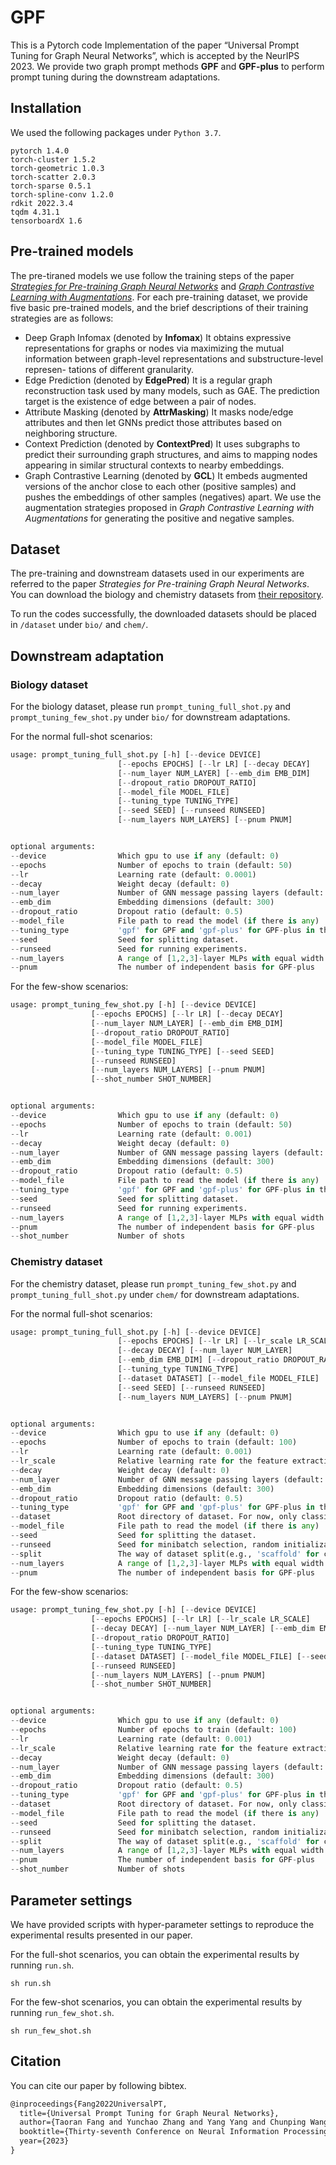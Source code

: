 # GPF
This is a Pytorch code Implementation of the paper “Universal Prompt Tuning for Graph Neural Networks”, which is accepted by the NeurIPS 2023. We provide two graph prompt methods **GPF** and **GPF-plus** to perform prompt tuning during the downstream adaptations.

## Installation

We used the following packages under `Python 3.7`.

```
pytorch 1.4.0
torch-cluster 1.5.2
torch-geometric 1.0.3
torch-scatter 2.0.3
torch-sparse 0.5.1
torch-spline-conv 1.2.0
rdkit 2022.3.4
tqdm 4.31.1
tensorboardX 1.6
```

## Pre-trained models

The pre-tiraned models we use follow the training steps of the paper [*Strategies for Pre-training Graph Neural Networks*](https://github.com/snap-stanford/pretrain-gnns) and [*Graph Contrastive Learning with Augmentations*](https://github.com/Shen-Lab/GraphCL). For each pre-training dataset, we provide five basic pre-trained models, and the brief descriptions of their training strategies are as follows:

- Deep Graph Infomax (denoted by **Infomax**)
  It obtains expressive representations for graphs or nodes via maximizing the mutual information between graph-level representations and substructure-level represen- tations of different granularity.
- Edge Prediction (denoted by **EdgePred**)
  It is a regular graph reconstruction task used by many models, such as GAE. The prediction target is the existence of edge between a pair of nodes.
- Attribute Masking (denoted by **AttrMasking**)
  It masks node/edge attributes and then let GNNs predict those attributes based on neighboring structure.
- Context Prediction (denoted by **ContextPred**)
  It uses subgraphs to predict their surrounding graph structures, and aims to mapping nodes appearing in similar structural contexts to nearby embeddings.
- Graph Contrastive Learning (denoted by **GCL**)
  It embeds augmented versions of the anchor close to each other (positive samples) and pushes the embeddings of other samples (negatives) apart. We use the augmentation strategies proposed in *Graph Contrastive Learning with Augmentations* for generating the positive and negative samples.

## Dataset

The pre-training and downstream datasets used in our experiments are referred to the paper *Strategies for Pre-training Graph Neural Networks*. You can download the biology and chemistry datasets from [their repository](https://github.com/snap-stanford/pretrain-gnns). 

To run the codes successfully, the downloaded datasets should be placed in `/dataset` under `bio/` and `chem/`.

## Downstream adaptation

### Biology dataset

For the biology dataset, please run `prompt_tuning_full_shot.py` and `prompt_tuning_few_shot.py` under `bio/` for downstream adaptations. 

For the normal full-shot scenarios:

```python
usage: prompt_tuning_full_shot.py [-h] [--device DEVICE]
                        [--epochs EPOCHS] [--lr LR] [--decay DECAY]
                        [--num_layer NUM_LAYER] [--emb_dim EMB_DIM]
                        [--dropout_ratio DROPOUT_RATIO]
                        [--model_file MODEL_FILE]
                        [--tuning_type TUNING_TYPE]
                        [--seed SEED] [--runseed RUNSEED]
                        [--num_layers NUM_LAYERS] [--pnum PNUM]


optional arguments:
--device        		Which gpu to use if any (default: 0)
--epochs        		Number of epochs to train (default: 50)
--lr               		Learning rate (default: 0.0001)
--decay         		Weight decay (default: 0)
--num_layer				Number of GNN message passing layers (default: 5).
--emb_dim     			Embedding dimensions (default: 300)
--dropout_ratio 		Dropout ratio (default: 0.5)
--model_file			File path to read the model (if there is any)
--tuning_type			'gpf' for GPF and 'gpf-plus' for GPF-plus in the paper
--seed	         		Seed for splitting dataset.
--runseed		  		Seed for running experiments.
--num_layers			A range of [1,2,3]-layer MLPs with equal width
--pnum	         		The number of independent basis for GPF-plus
```

For the few-show scenarios:

```python
usage: prompt_tuning_few_shot.py [-h] [--device DEVICE]
                  [--epochs EPOCHS] [--lr LR] [--decay DECAY]
                  [--num_layer NUM_LAYER] [--emb_dim EMB_DIM]
                  [--dropout_ratio DROPOUT_RATIO]
                  [--model_file MODEL_FILE]
                  [--tuning_type TUNING_TYPE] [--seed SEED]
                  [--runseed RUNSEED]
                  [--num_layers NUM_LAYERS] [--pnum PNUM]
                  [--shot_number SHOT_NUMBER]


optional arguments:
--device       			Which gpu to use if any (default: 0)
--epochs       			Number of epochs to train (default: 50)
--lr               		Learning rate (default: 0.001)
--decay         		Weight decay (default: 0)
--num_layer				Number of GNN message passing layers (default: 5).
--emb_dim	  			Embedding dimensions (default: 300)
--dropout_ratio			Dropout ratio (default: 0.5)
--model_file 			File path to read the model (if there is any)
--tuning_type			'gpf' for GPF and 'gpf-plus' for GPF-plus in the paper
--seed         			Seed for splitting dataset.
--runseed	  			Seed for running experiments.
--num_layers			A range of [1,2,3]-layer MLPs with equal width
--pnum         			The number of independent basis for GPF-plus
--shot_number			Number of shots
```

### Chemistry dataset

For the chemistry dataset, please run `prompt_tuning_few_shot.py` and `prompt_tuning_full_shot.py` under `chem/` for downstream adaptations. 

For the normal full-shot scenarios:

```python
usage: prompt_tuning_full_shot.py [-h] [--device DEVICE]
                        [--epochs EPOCHS] [--lr LR] [--lr_scale LR_SCALE]
                        [--decay DECAY] [--num_layer NUM_LAYER]
                        [--emb_dim EMB_DIM] [--dropout_ratio DROPOUT_RATIO]
                        [--tuning_type TUNING_TYPE]
                        [--dataset DATASET] [--model_file MODEL_FILE]
                        [--seed SEED] [--runseed RUNSEED]
                        [--num_layers NUM_LAYERS] [--pnum PNUM]


optional arguments:
--device        		Which gpu to use if any (default: 0)
--epochs        		Number of epochs to train (default: 100)
--lr               		Learning rate (default: 0.001)
--lr_scale    			Relative learning rate for the feature extraction layer (default: 1)
--decay          		Weight decay (default: 0)
--num_layer 			Number of GNN message passing layers (default: 5).
--emb_dim      			Embedding dimensions (default: 300)
--dropout_ratio  		Dropout ratio (default: 0.5)
--tuning_type 			'gpf' for GPF and 'gpf-plus' for GPF-plus in the paper
--dataset      			Root directory of dataset. For now, only classification.
--model_file 			File path to read the model (if there is any)
--seed            		Seed for splitting the dataset.
--runseed      			Seed for minibatch selection, random initialization.
--split          		The way of dataset split(e.g., 'scaffold' for chem data)
--num_layers 			A range of [1,2,3]-layer MLPs with equal width
--pnum            		The number of independent basis for GPF-plus
```

For the few-show scenarios:

```python
usage: prompt_tuning_few_shot.py [-h] [--device DEVICE]
                  [--epochs EPOCHS] [--lr LR] [--lr_scale LR_SCALE]
                  [--decay DECAY] [--num_layer NUM_LAYER] [--emb_dim EMB_DIM]
                  [--dropout_ratio DROPOUT_RATIO]
                  [--tuning_type TUNING_TYPE]
                  [--dataset DATASET] [--model_file MODEL_FILE] [--seed SEED]
                  [--runseed RUNSEED]
                  [--num_layers NUM_LAYERS] [--pnum PNUM]
                  [--shot_number SHOT_NUMBER]


optional arguments:
--device        		Which gpu to use if any (default: 0)
--epochs        		Number of epochs to train (default: 100)
--lr                	Learning rate (default: 0.001)
--lr_scale    			Relative learning rate for the feature extraction layer (default: 1)
--decay          		Weight decay (default: 0)
--num_layer  			Number of GNN message passing layers (default: 5).
--emb_dim      			Embedding dimensions (default: 300)
--dropout_ratio 		Dropout ratio (default: 0.5)
--tuning_type 			'gpf' for GPF and 'gpf-plus' for GPF-plus in the paper
--dataset      			Root directory of dataset. For now, only classification.
--model_file    		File path to read the model (if there is any)
--seed            		Seed for splitting the dataset.
--runseed      			Seed for minibatch selection, random initialization.
--split          		The way of dataset split(e.g., 'scaffold' for chem data)
--num_layers 			A range of [1,2,3]-layer MLPs with equal width
--pnum            		The number of independent basis for GPF-plus
--shot_number 			Number of shots
```

## Parameter settings

We have provided scripts with hyper-parameter settings to reproduce the experimental results presented in our paper. 

For the full-shot scenarios, you can obtain the experimental results by running `run.sh`.

```shell
sh run.sh
```

For the few-shot scenarios, you can obtain the experimental results by running `run_few_shot.sh`.

```shell
sh run_few_shot.sh
```

## Citation

You can cite our paper by following bibtex.

```tex
@inproceedings{Fang2022UniversalPT,
  title={Universal Prompt Tuning for Graph Neural Networks},
  author={Taoran Fang and Yunchao Zhang and Yang Yang and Chunping Wang and Lei Chen},
  booktitle={Thirty-seventh Conference on Neural Information Processing Systems},
  year={2023}
}
```

